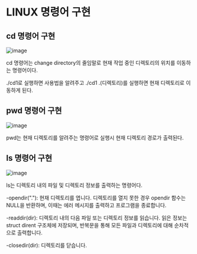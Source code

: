 # LINUX 명령어 구현

## cd 명령어 구현

![image](https://github.com/wini66/linux_pj/assets/119557644/b3e32727-020c-4c61-9c23-b531ce6fcdc3)

cd 명령어는 change directory의 줄임말로 현재 작업 중인 디렉토리의 위치를 이동하는 명령어이다. 

./cd1로 실행하면 사용법을 알려주고 ./cd1 .(디렉토리)를 실행하면 현재 디렉토리로 이동하게 된다. 

## pwd 명령어 구현

![image](https://github.com/wini66/linux_pj/assets/119557644/b5eeeb02-18da-4aa1-aa59-df5eeb0ac65a)

pwd는 현재 디렉토리를 알려주는 명령어로 실행시 현재 디렉토리 경로가 출력된다.

## ls 명령어 구현

![image](https://github.com/wini66/linux_pj/assets/119557644/4a7aa65c-7cf4-47da-92bf-e2a810b24ed4)

ls는  디렉토리 내의 파일 및 디렉토리 정보를 출력하는 명령어다.

-opendir("."): 현재 디렉토리를 엽니다. 디렉토리를 열지 못한 경우 opendir 함수는 NULL을 반환하며, 이때는 에러 메시지를 출력하고 프로그램을 종료합니다.

-readdir(dir): 디렉토리 내의 다음 파일 또는 디렉토리 정보를 읽습니다. 읽은 정보는 struct dirent 구조체에 저장되며, 반복문을 통해 모든 파일과 디렉토리에 대해 순차적으로 출력합니다.

-closedir(dir): 디렉토리를 닫습니다.

##


